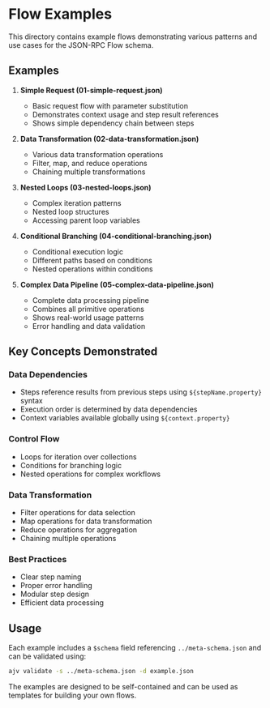 # Flow Examples

This directory contains example flows demonstrating various patterns and use cases for the JSON-RPC Flow schema.

## Examples

1. **Simple Request (01-simple-request.json)**

   - Basic request flow with parameter substitution
   - Demonstrates context usage and step result references
   - Shows simple dependency chain between steps

2. **Data Transformation (02-data-transformation.json)**

   - Various data transformation operations
   - Filter, map, and reduce operations
   - Chaining multiple transformations

3. **Nested Loops (03-nested-loops.json)**

   - Complex iteration patterns
   - Nested loop structures
   - Accessing parent loop variables

4. **Conditional Branching (04-conditional-branching.json)**

   - Conditional execution logic
   - Different paths based on conditions
   - Nested operations within conditions

5. **Complex Data Pipeline (05-complex-data-pipeline.json)**
   - Complete data processing pipeline
   - Combines all primitive operations
   - Shows real-world usage patterns
   - Error handling and data validation

## Key Concepts Demonstrated

### Data Dependencies

- Steps reference results from previous steps using `${stepName.property}` syntax
- Execution order is determined by data dependencies
- Context variables available globally using `${context.property}`

### Control Flow

- Loops for iteration over collections
- Conditions for branching logic
- Nested operations for complex workflows

### Data Transformation

- Filter operations for data selection
- Map operations for data transformation
- Reduce operations for aggregation
- Chaining multiple operations

### Best Practices

- Clear step naming
- Proper error handling
- Modular step design
- Efficient data processing

## Usage

Each example includes a `$schema` field referencing `../meta-schema.json` and can be validated using:

```bash
ajv validate -s ../meta-schema.json -d example.json
```

The examples are designed to be self-contained and can be used as templates for building your own flows.
